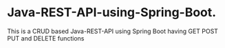 # Java-REST-API-using-Spring-Boot.
This is a CRUD based Java-REST-API using Spring Boot having GET POST PUT and DELETE functions 

